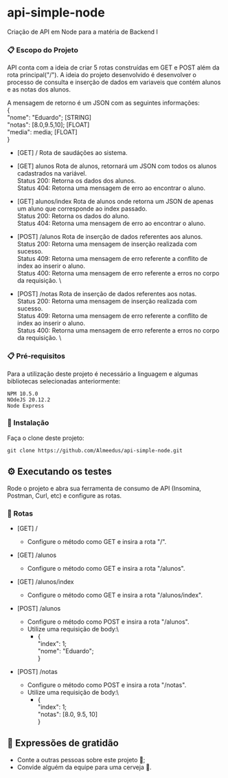# api-simple-node
Criação de API em Node para a matéria de Backend I

### 📋 Escopo do Projeto

API conta com a ideia de criar 5 rotas construídas em GET e POST além da rota principal("/"). A ideia do projeto desenvolvido é desenvolver o processo de consulta e inserção de dados em variaveis que contém alunos e as notas dos alunos.

A mensagem de retorno é um JSON com as seguintes informações:\
{\
  "nome": "Eduardo"; [STRING]\
  "notas": [8.0,9.5,10]; [FLOAT]\
  "media": media; [FLOAT]\
}

- [GET] / 
  Rota de saudáções ao sistema.
  
- [GET] alunos 
  Rota de alunos, retornará um JSON com todos os alunos cadastrados na variável.\
    Status 200: Retorna os dados dos alunos.\
    Status 404: Retorna uma mensagem de erro ao encontrar o aluno.
  
- [GET] alunos/index 
  Rota de alunos onde retorna um JSON de apenas um aluno que corresponde ao index passado.\
    Status 200: Retorna os dados do aluno.\
    Status 404: Retorna uma mensagem de erro ao encontrar o aluno.
  
- [POST] /alunos 
  Rota de inserção de dados referentes aos alunos. \
    Status 200: Retorna uma mensagem de inserção realizada com sucesso. \
    Status 409: Retorna uma mensagem de erro referente a conflito de index ao inserir o aluno. \
    Status 400: Retorna uma mensagem de erro referente a erros no corpo da requisição. \
  
- [POST] /notas 
  Rota de inserção de dados referentes aos notas. \
    Status 200: Retorna uma mensagem de inserção realizada com sucesso. \
    Status 409: Retorna uma mensagem de erro referente a conflito de index ao inserir o aluno. \
    Status 400: Retorna uma mensagem de erro referente a erros no corpo da requisição. \
  
### 📋 Pré-requisitos

Para a utilização deste projeto é necessário a linguagem e algumas bibliotecas selecionadas anteriormente:

```
NPM 10.5.0
NOdeJS 20.12.2
Node Express 
```

### 🔧 Instalação

Faça o clone deste projeto: 

```
git clone https://github.com/Almeedus/api-simple-node.git
```

## ⚙️ Executando os testes

Rode o projeto e abra sua ferramenta de consumo de API (Insomina, Postman, Curl, etc) e configure as rotas.

### 🔩 Rotas

- [GET] / 
  - Configure o método como GET e insira a rota "/".
  
- [GET] /alunos 
  - Configure o método como GET e insira a rota "/alunos".
    
- [GET] /alunos/index 
  - Configure o método como GET e insira a rota "/alunos/index".
    
- [POST] /alunos 
  - Configure o método como POST e insira a rota "/alunos".
  - Utilize uma requisição de body:\
    - { \
        "index": 1;\
        "nome": "Eduardo";\
      }
- [POST] /notas 
  - Configure o método como POST e insira a rota "/notas".
  - Utilize uma requisição de body:\
    - { \
        "index": 1;\
        "notas": [8.0, 9.5, 10]\
      }
      
## 🎁 Expressões de gratidão

* Conte a outras pessoas sobre este projeto 📢;
* Convide alguém da equipe para uma cerveja 🍺.
